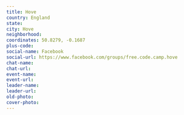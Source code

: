 ```yaml
---
title: Hove
country: England
state: 
city: Hove
neighborhood: 
coordinates: 50.8279, -0.1687
plus-code:
social-name: Facebook
social-url: https://www.facebook.com/groups/free.code.camp.hove
chat-name:
chat-url:
event-name:
event-url:
leader-name:
leader-url:
old-photo: 
cover-photo:
---
```


